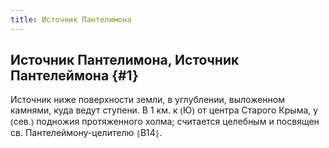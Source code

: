 ```yaml
---
title: Источник Пантелимона
---
```

## Источник Пантелимона, Источник Пантелеймона {#1}

Источник ниже поверхности земли, в углублении, выложенном камнями, куда ведут ступени. В 1 км. к ⦅Ю⦆ от центра Старого Крыма, у ⦅сев.⦆ подножия протяженного холма; считается целебным и посвящен св. Пантелеймону-целителю ⦃В14⦄.
